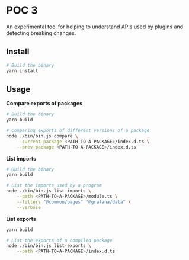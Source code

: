 # POC 3

An experimental tool for helping to understand APIs used by plugins and detecting breaking changes.

## Install

```bash
# Build the binary
yarn install
```

## Usage

**Compare exports of packages**

```bash
# Build the binary
yarn build

# Comparing exports of different versions of a package
node ./bin/bin.js compare \
    --current-package <PATH-TO-A-PACKAGE>/index.d.ts \
    --prev-package <PATH-TO-A-PACKAGE>/index.d.ts
```

**List imports**

```bash
# Build the binary
yarn build

# List the imports used by a program
node ./bin/bin.js list-imports \
    --path <PATH-TO-A-PACKAGE>/module.ts \
    --filters "@common/pages" "@grafana/data" \
    --verbose
```

**List exports**

```bash
yarn build

# List the exports of a compiled package
node ./bin/bin.js list-exports \
    --path <PATH-TO-A-PACKAGE>/index.d.ts
```
